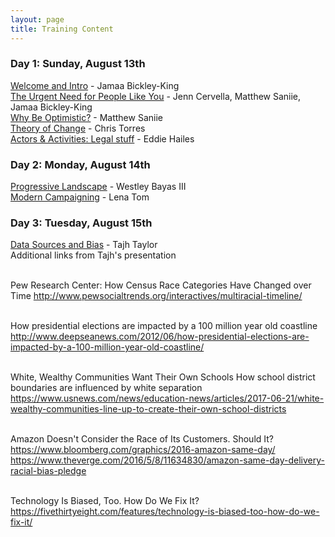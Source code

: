```yaml
---
layout: page
title: Training Content 
---
```


### Day 1: Sunday, August 13th

[Welcome and Intro](https://www.dropbox.com/s/lkfo0g1xcl79m47/Change%20the%20Game%20Welcome%20and%20Intro-Jamaa%20Bickley-King.pptx.pdf?dl=0) - Jamaa Bickley-King
<br>[The Urgent Need for People Like You](https://www.dropbox.com/s/ig82nkw18mse4ei/The%20Urgent%20Need%20for%20People%20like%20You-Cervella%20Saniie%20Jamaa.pdf?dl=0) - Jenn Cervella, Matthew Saniie, Jamaa Bickley-King
<br>[Why Be Optimistic?](https://www.dropbox.com/s/58f6qsvopktic15/Notes%20on%20Why%20to%20be%20Optimistic-Matthew%20Saniie.pdf?dl=0) - Matthew Saniie
<br>[Theory of Change](https://www.dropbox.com/s/q58uzlouy8l74ti/Theory%20of%20Change%20-%20Chris%20Torres.pdf?dl=0) - Chris Torres
<br>[Actors & Activities: Legal stuff](https://www.dropbox.com/s/malgw8ubqjl66qj/Actors%20%26%20Activity-Legal%20stuff-Eddie%20Hailes.pdf?dl=0) - Eddie Hailes

### Day 2: Monday, August 14th

[Progressive Landscape](https://www.dropbox.com/s/ziaig7tnaoomofm/Progressive%20Landscape-Westley%20Bayas.pdf?dl=0) - Westley Bayas III
<br>[Modern Campaigning](https://www.dropbox.com/s/tdbtiyaew7qgvhj/Modern%20Campaigning%20-%20Lena%20Tom.pdf?dl=0) - Lena Tom

### Day 3: Tuesday, August 15th

[Data Sources and Bias](https://www.dropbox.com/s/1evpmvcnpld5z6p/Data%20Sources%20and%20Bias-Tajh%20Taylor.pdf?dl=0) - Tajh Taylor
<br>Additional links from Tajh's presentation

<br>Pew Research Center: How Census Race Categories Have Changed over Time
http://www.pewsocialtrends.org/interactives/multiracial-timeline/

<br>How presidential elections are impacted by a 100 million year old coastline
http://www.deepseanews.com/2012/06/how-presidential-elections-are-impacted-by-a-100-million-year-old-coastline/

<br>White, Wealthy Communities Want Their Own Schools
How school district boundaries are influenced by white separation
https://www.usnews.com/news/education-news/articles/2017-06-21/white-wealthy-communities-line-up-to-create-their-own-school-districts

<br>Amazon Doesn't Consider the Race of Its Customers. Should It?
https://www.bloomberg.com/graphics/2016-amazon-same-day/
https://www.theverge.com/2016/5/8/11634830/amazon-same-day-delivery-racial-bias-pledge

<br>Technology Is Biased, Too. How Do We Fix It?
https://fivethirtyeight.com/features/technology-is-biased-too-how-do-we-fix-it/

<br>
